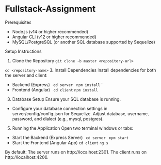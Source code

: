 # Fullstack-Assignment

Prerequisites
- Node.js (v14 or higher recommended)
- Angular CLI (v12 or higher recommended)
- MySQL/PostgreSQL (or another SQL database supported by Sequelize)

Setup Instructions
1. Clone the Repository
`git clone -b master <repository-url>
`

`
cd <repository-name>
`
3. Install Dependencies
Install dependencies for both the server and client: 
- Backend (Express)
`
cd server`
`
npm install`
`
- Frontend (Angular)
`
cd client`
`
npm install
`
3. Database Setup
Ensure your SQL database is running.

 - Configure your database connection settings in server/config/config.json for Sequelize. Adjust database, username, password, and dialect (e.g., mysql, postgres).
5. Running the Application
Open two terminal windows or tabs:
- Start the Backend (Express Server)
`
cd server`
`
npm start`
- Start the Frontend (Angular App)
`
cd client
`
`
ng s
`

By default:
The server runs on http://localhost:2301.
The client runs on http://localhost:4200.
